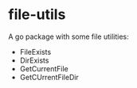 # file-utils

A go package with some file utilities:
  - FileExists
  - DirExists
  - GetCurrentFile
  - GetCUrrentFileDir
